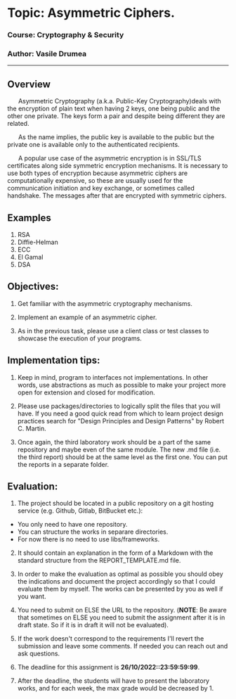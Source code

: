 # Topic: Asymmetric Ciphers.

### Course: Cryptography & Security
### Author: Vasile Drumea

----

## Overview
&ensp;&ensp;&ensp; Asymmetric Cryptography (a.k.a. Public-Key Cryptography)deals with the encryption of plain text when having 2 keys, one being public and the other one private. The keys form a pair and despite being different they are related.

&ensp;&ensp;&ensp; As the name implies, the public key is available to the public but the private one is available only to the authenticated recipients. 

&ensp;&ensp;&ensp; A popular use case of the asymmetric encryption is in SSL/TLS certificates along side symmetric encryption mechanisms. It is necessary to use both types of encryption because asymmetric ciphers are computationally expensive, so these are usually used for the communication initiation and key exchange, or sometimes called handshake. The messages after that are encrypted with symmetric ciphers.


## Examples
1. RSA
2. Diffie-Helman
3. ECC
4. El Gamal
5. DSA


## Objectives:
1. Get familiar with the asymmetric cryptography mechanisms.

2. Implement an example of an asymmetric cipher.

3. As in the previous task, please use a client class or test classes to showcase the execution of your programs.

   
## Implementation tips:

1. Keep in mind, program to interfaces not implementations. In other words, use abstractions as much as possible to make your project more open for extension and closed for modification.

2. Please use packages/directories to logically split the files that you will have. If you need a good quick read from which to learn project design practices search for "Design Principles and Design Patterns" by Robert C. Martin.

3. Once again, the third laboratory work should be a part of the same repository and maybe even of the same module. The new .md file (i.e. the third report) should be at the same level as the first one. You can put the reports in a separate folder.


## Evaluation:
1. The project should be located in a public repository on a git hosting service (e.g. Github, Gitlab, BitBucket etc.):

  * You only need to have one repository.
  * You can structure the works in separare directories.
  * For now there is no need to use libs/frameworks.

2. It should contain an explanation in the form of a Markdown with the standard structure from the REPORT_TEMPLATE.md file.

3. In order to make the evaluation as optimal as possible you should obey the indications and document the project accordingly so that I could evaluate them by myself. The works can be presented by you as well if you want.

4. You need to submit on ELSE the URL to the repository. (__NOTE__: Be aware that sometimes on ELSE you need to submit the assignment after it is in draft state. So if it is in draft it will not be evaluated).

5. If the work doesn't correspond to the requirements I'll revert the submission and leave some comments. If needed you can reach out and ask questions. 

7. The deadline for this assignment is __26/10/2022::23:59:59:99__.

8. After the deadline, the students will have to present the laboratory works, and for each week, the max grade would be decreased by 1.

